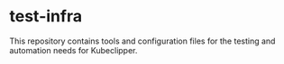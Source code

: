 # test-infra
This repository contains tools and configuration files for the testing and automation needs for Kubeclipper.

